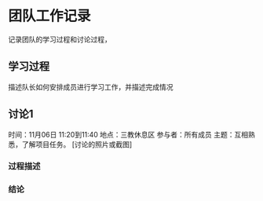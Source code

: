 # 团队工作记录

记录团队的学习过程和讨论过程，

## 学习过程

描述队长如何安排成员进行学习工作，并描述完成情况

## 讨论1

时间：11月06日 11:20到11:40
地点：三教休息区
参与者：所有成员
主题：互相熟悉，了解项目任务。
[讨论的照片或截图]

### 过程描述


### 结论

